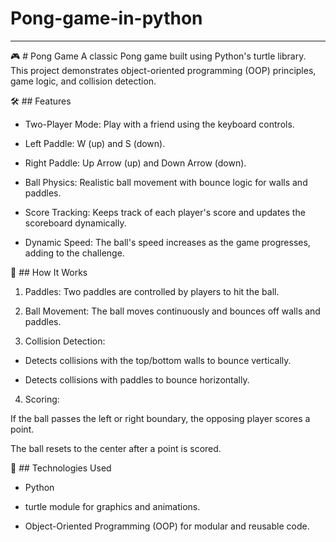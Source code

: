 # Pong-game-in-python
-------------------------------------------------------------------------------------------------------------------------
🎮 # Pong Game
A classic Pong game built using Python's turtle library. This project demonstrates object-oriented programming (OOP) principles, game logic, and collision detection.

🛠️ ## Features
- Two-Player Mode: Play with a friend using the keyboard controls.

- Left Paddle: W (up) and S (down).

- Right Paddle: Up Arrow (up) and Down Arrow (down).

- Ball Physics: Realistic ball movement with bounce logic for walls and paddles.

- Score Tracking: Keeps track of each player's score and updates the scoreboard dynamically.

- Dynamic Speed: The ball's speed increases as the game progresses, adding to the challenge.

🔧 ## How It Works
1. Paddles: Two paddles are controlled by players to hit the ball.

2. Ball Movement: The ball moves continuously and bounces off walls and paddles.

3. Collision Detection:

 - Detects collisions with the top/bottom walls to bounce vertically.

 - Detects collisions with paddles to bounce horizontally.

4. Scoring:

If the ball passes the left or right boundary, the opposing player scores a point.

The ball resets to the center after a point is scored.

🧰 ## Technologies Used
- Python

- turtle module for graphics and animations.

- Object-Oriented Programming (OOP) for modular and reusable code.

